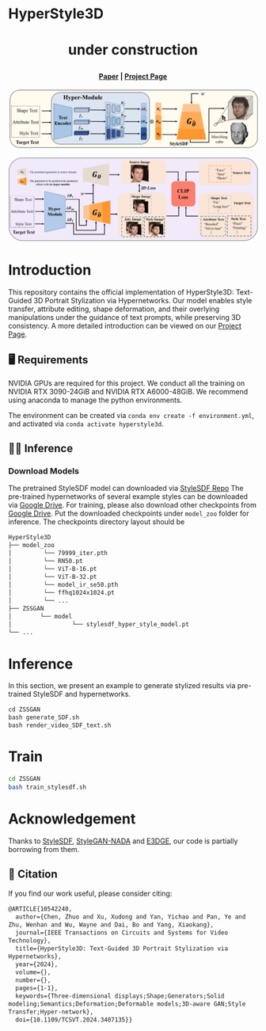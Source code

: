 # HyperStyle3D

 # <p align="center">  under construction </p>

#### <p align="center">[Paper](https://arxiv.org/abs/2304.09463v1) | [Project Page](https://windlikestone.github.io/HyperStyle3D-website/) </p>



<p align="center">
  <img src="./assets/inference_pipeline_final.png"/>
 </p>
 <p align="center">
  <img src="./assets/training_pipeline_final.png"/>
</p>

# Introduction

This repository contains the official implementation of HyperStyle3D: Text-Guided 3D Portrait Stylization via Hypernetworks.
Our model enables style transfer, attribute editing, shape deformation, and their overlying manipulations under the guidance of text prompts, while preserving 3D consistency. A more detailed introduction can be viewed on our [Project Page](https://windlikestone.github.io/HyperStyle3D-website/).

## :desktop_computer: Requirements

NVIDIA GPUs are required for this project.
We conduct all the training on NVIDIA RTX 3090-24GiB and NVIDIA RTX A6000-48GiB. 
We recommend using anaconda to manage the python environments.

The environment can be created via ```conda env create -f environment.yml```, and activated via ```conda activate hyperstyle3d```.

## :running_woman: Inference

### Download Models

The pretrained StyleSDF model can downloaded via [StyleSDF Repo](https://github.com/royorel/StyleSDF)
The pre-trained hypernetworks of several example styles can be downloaded via [Google Drive](https://windlikestone.github.io/HyperStyle3D-website/).
For training, please also download other checkpoints from [Google Drive](https://windlikestone.github.io/HyperStyle3D-website/).
Put the downloaded checkpoints under ```model_zoo``` folder for inference. The checkpoints directory layout should be

    HyperStyle3D
    ├── model_zoo
    │         └── 79999_iter.pth
    │         └── RN50.pt
    │         └── ViT-B-16.pt
    │         └── ViT-B-32.pt
    │         └── model_ir_se50.pth
    │         └── ffhq1024x1024.pt
    │         └── ...
    ├── ZSSGAN
    │        └── model
    │                 └── stylesdf_hyper_style_model.pt
    └── ...


# Inference

In this section, we present an example to generate stylized results via pre-trained StyleSDF and hypernetworks.

```
cd ZSSGAN
bash generate_SDF.sh
bash render_video_SDF_text.sh
```

# Train

```bash
cd ZSSGAN
bash train_stylesdf.sh
```

# Acknowledgement
Thanks to [StyleSDF](https://github.com/royorel/StyleSDF), [StyleGAN-NADA](https://github.com/rinongal/StyleGAN-nada) and [E3DGE](https://github.com/NIRVANALAN/CVPR23-E3DGE), our code is partially borrowing from them.

## :handshake: Citation
If you find our work useful, please consider citing:
```
@ARTICLE{10542240,
  author={Chen, Zhuo and Xu, Xudong and Yan, Yichao and Pan, Ye and Zhu, Wenhan and Wu, Wayne and Dai, Bo and Yang, Xiaokang},
  journal={IEEE Transactions on Circuits and Systems for Video Technology}, 
  title={HyperStyle3D: Text-Guided 3D Portrait Stylization via Hypernetworks}, 
  year={2024},
  volume={},
  number={},
  pages={1-1},
  keywords={Three-dimensional displays;Shape;Generators;Solid modeling;Semantics;Deformation;Deformable models;3D-aware GAN;Style Transfer;Hyper-network},
  doi={10.1109/TCSVT.2024.3407135}}

```
